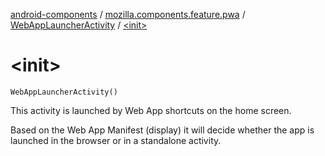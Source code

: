 [android-components](../../index.md) / [mozilla.components.feature.pwa](../index.md) / [WebAppLauncherActivity](index.md) / [&lt;init&gt;](./-init-.md)

# &lt;init&gt;

`WebAppLauncherActivity()`

This activity is launched by Web App shortcuts on the home screen.

Based on the Web App Manifest (display) it will decide whether the app is launched in the
browser or in a standalone activity.


